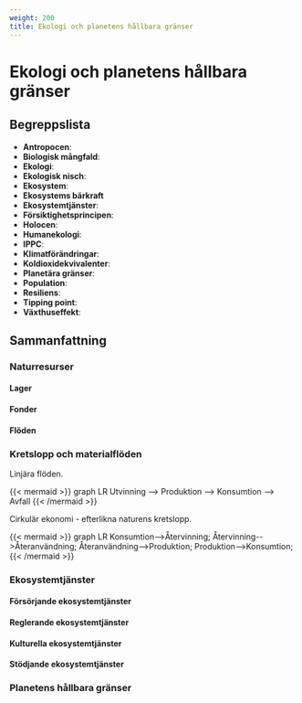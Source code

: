 ```yaml
---
weight: 200
title: Ekologi och planetens hållbara gränser
---
```


# Ekologi och planetens hållbara gränser

## Begreppslista

* **Antropocen**:
* **Biologisk mångfald**:
* **Ekologi**:
* **Ekologisk nisch**:
* **Ekosystem**:
* **Ekosystems bärkraft**
* **Ekosystemtjänster**:
* **Försiktighetsprincipen**:
* **Holocen**:
* **Humanekologi**:
* **IPPC**:
* **Klimatförändringar**:
* **Koldioxidekvivalenter**:
* **Planetära gränser**:
* **Population**:
* **Resiliens**:
* **Tipping point**:
* **Växthuseffekt**:

## Sammanfattning

### Naturresurser

#### Lager

#### Fonder

#### Flöden

### Kretslopp och materialflöden

Linjära flöden.

{{< mermaid >}}
graph LR
    Utvinning --> Produktion --> Konsumtion --> Avfall
{{< /mermaid >}}

Cirkulär ekonomi - efterlikna naturens kretslopp.

{{< mermaid >}}
graph LR
    Konsumtion-->Återvinning;
    Återvinning-->Återanvändning;
    Återanvändning-->Produktion;
    Produktion-->Konsumtion;
{{< /mermaid >}}

### Ekosystemtjänster

#### Försörjande ekosystemtjänster

#### Reglerande ekosystemtjänster

#### Kulturella ekosystemtjänster

#### Stödjande ekosystemtjänster

### Planetens hållbara gränser
